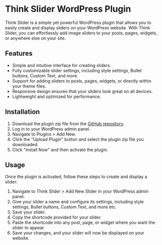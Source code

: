 # Think Slider WordPress Plugin

Think Slider is a simple yet powerful WordPress plugin that allows you to easily create and display sliders on your WordPress website. With Think Slider, you can effortlessly add image sliders to your posts, pages, widgets, or anywhere else on your site.

## Features

- Simple and intuitive interface for creating sliders.
- Fully customizable slider settings, including style settings, Bullet buttons, Custom Text, and more.
- Support for adding sliders to posts, pages, widgets, or directly within your theme files.
- Responsive design ensures that your sliders look great on all devices.
- Lightweight and optimized for performance.

## Installation

1. Download the plugin zip file from the [GitHub repository](https://codeload.github.com/vivek-msn/Think-Slider/zip/refs/heads/main).
2. Log in to your WordPress admin panel.
3. Navigate to Plugins > Add New.
4. Click the "Upload Plugin" button and select the plugin zip file you downloaded.
5. Click "Install Now" and then activate the plugin.

## Usage

Once the plugin is activated, follow these steps to create and display a slider:

1. Navigate to Think Slider > Add New Slider in your WordPress admin panel.
2. Give your slider a name and configure its settings, including style settings, Bullet buttons, Custom Text, and more etc.
3. Save your slider.
4. Copy the shortcode provided for your slider.
5. Paste the shortcode into any post, page, or widget where you want the slider to appear.
6. Save your changes, and your slider will now be displayed on your website.

